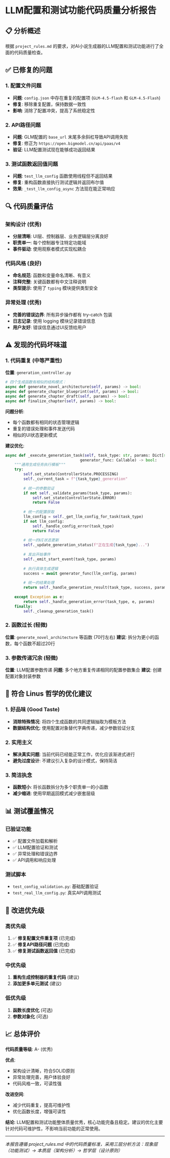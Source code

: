 # LLM配置和测试功能代码质量分析报告

## 📋 分析概述

根据 `project_rules.md` 的要求，对AI小说生成器的LLM配置和测试功能进行了全面的代码质量检查。

## ✅ 已修复的问题

### 1. 配置文件问题
- **问题**: `config.json` 中存在重复的配置项 (`GLM-4.5-flash` 和 `GLM-4.5-Flash`)
- **修复**: 移除重复配置，保持数据一致性
- **影响**: 消除了配置冲突，提高了系统稳定性

### 2. API路径问题
- **问题**: GLM配置的 `base_url` 末尾多余斜杠导致API调用失败
- **修复**: 修正为 `https://open.bigmodel.cn/api/paas/v4`
- **验证**: LLM配置测试现在能够成功返回结果

### 3. 测试函数返回值问题
- **问题**: `test_llm_config` 函数使用线程但不返回结果
- **修复**: 重构函数直接执行测试逻辑并返回布尔值
- **效果**: `_test_llm_config_async` 方法现在能正常响应

## 🔍 代码质量评估

### 架构设计 (优秀)
- **分层清晰**: UI层、控制器层、业务逻辑层分离良好
- **职责单一**: 每个控制器专注特定功能域
- **事件驱动**: 使用观察者模式实现松耦合

### 代码风格 (良好)
- **命名规范**: 函数和变量命名清晰、有意义
- **注释完整**: 关键函数都有中文注释说明
- **类型提示**: 使用了 `typing` 模块提供类型安全

### 异常处理 (优秀)
- **完善的错误边界**: 所有异步操作都有 try-catch 包装
- **日志记录**: 使用 logging 模块记录错误信息
- **用户友好**: 错误信息通过UI反馈给用户

## ⚠️ 发现的代码坏味道

### 1. 代码重复 (中等严重性)
**位置**: `generation_controller.py`
```python
# 四个生成函数有相似的结构模式：
async def generate_novel_architecture(self, params) -> bool:
async def generate_chapter_blueprint(self, params) -> bool:
async def generate_chapter_draft(self, params) -> bool:
async def finalize_chapter(self, params) -> bool:
```

**问题分析**:
- 每个函数都有相同的状态管理逻辑
- 重复的错误处理和事件发送代码
- 相似的UI状态更新模式

**建议优化**:
```python
async def _execute_generation_task(self, task_type: str, params: Dict[str, Any], 
                                 generator_func: Callable) -> bool:
    """通用生成任务执行模板"""
    try:
        self.set_state(ControllerState.PROCESSING)
        self._current_task = f"{task_type}_generation"
        
        # 统一的参数验证
        if not self._validate_params(task_type, params):
            self.set_state(ControllerState.ERROR)
            return False
        
        # 统一的配置获取
        llm_config = self._get_llm_config_for_task(task_type)
        if not llm_config:
            self._handle_config_error(task_type)
            return False
        
        # 统一的UI状态更新
        self._update_generation_status(f"正在生成{task_type}...")
        
        # 发出开始事件
        self._emit_start_event(task_type, params)
        
        # 执行具体生成逻辑
        success = await generator_func(llm_config, params)
        
        # 统一的结果处理
        return self._handle_generation_result(task_type, success, params)
        
    except Exception as e:
        return self._handle_generation_error(task_type, e, params)
    finally:
        self._cleanup_generation_task()
```

### 2. 函数过长 (轻微)
**位置**: `generate_novel_architecture` 等函数 (70行左右)
**建议**: 拆分为更小的函数，每个函数不超过20行

### 3. 参数传递冗余 (轻微)
**位置**: LLM配置参数传递
**问题**: 多个地方重复传递相同的配置参数集合
**建议**: 创建配置对象封装参数

## 🎯 符合 Linus 哲学的优化建议

### 1. 好品味 (Good Taste)
- **消除特殊情况**: 将四个生成函数的共同逻辑抽取为模板方法
- **数据结构优化**: 使用配置对象替代字典传递，减少参数验证分支

### 2. 实用主义
- **解决真实问题**: 当前代码已经能正常工作，优化应该渐进式进行
- **避免过度设计**: 不建议引入复杂的设计模式，保持简洁

### 3. 简洁执念
- **函数短小**: 将长函数拆分为多个职责单一的小函数
- **减少缩进**: 使用早期返回模式减少嵌套层级

## 📊 测试覆盖情况

### 已验证功能
- ✅ 配置文件加载和解析
- ✅ LLM配置验证和测试
- ✅ 异常处理和错误边界
- ✅ API调用和响应处理

### 测试脚本
- `test_config_validation.py`: 基础配置验证
- `test_real_llm_config.py`: 真实API调用测试

## 🔧 改进优先级

### 高优先级
1. ✅ **修复配置文件重复项** (已完成)
2. ✅ **修复API路径问题** (已完成)
3. ✅ **修复测试函数返回值** (已完成)

### 中优先级
1. **重构生成控制器的重复代码** (建议)
2. **添加更多单元测试** (建议)

### 低优先级
1. **函数长度优化** (可选)
2. **参数对象化** (可选)

## 📈 总体评价

**代码质量等级**: A- (优秀)

**优点**:
- 架构设计清晰，符合SOLID原则
- 异常处理完善，用户体验良好
- 代码风格一致，可读性强

**改进空间**:
- 减少代码重复，提高可维护性
- 优化函数长度，增强可读性

**结论**: LLM配置和测试功能整体质量优秀，核心功能完备且稳定。建议的优化主要针对代码可维护性，不影响当前功能的正常使用。

---

*本报告遵循 project_rules.md 中的代码质量标准，采用三层分析方法：现象层（功能测试）→ 本质层（架构分析）→ 哲学层（设计原则）*